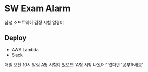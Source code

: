 # SW Exam Alarm
삼성 소프트웨어 검정 시험 알림이

## Deploy

- AWS Lambda
- Slack

매일 오전 10시 알림
A형 시험이 있으면 'A형 시험 나왔어!'
없다면 '공부하세요'